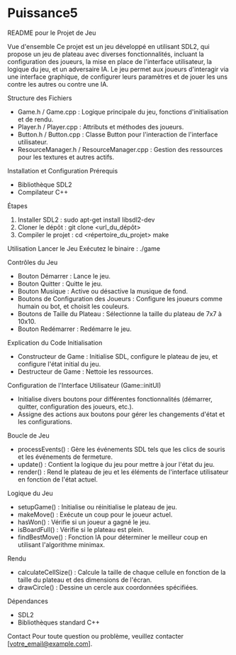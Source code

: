 # Puissance5

README pour le Projet de Jeu

Vue d'ensemble
Ce projet est un jeu développé en utilisant SDL2, qui propose un jeu de plateau avec diverses fonctionnalités, incluant la configuration des joueurs, la mise en place de l'interface utilisateur, la logique du jeu, et un adversaire IA. Le jeu permet aux joueurs d'interagir via une interface graphique, de configurer leurs paramètres et de jouer les uns contre les autres ou contre une IA.

Structure des Fichiers
- Game.h / Game.cpp : Logique principale du jeu, fonctions d'initialisation et de rendu.
- Player.h / Player.cpp : Attributs et méthodes des joueurs.
- Button.h / Button.cpp : Classe Button pour l'interaction de l'interface utilisateur.
- ResourceManager.h / ResourceManager.cpp : Gestion des ressources pour les textures et autres actifs.

Installation et Configuration
Prérequis
- Bibliothèque SDL2
- Compilateur C++

Étapes
1. Installer SDL2 :
   sudo apt-get install libsdl2-dev
2. Cloner le dépôt :
   git clone <url_du_dépôt>
3. Compiler le projet :
   cd <répertoire_du_projet>
   make

Utilisation
Lancer le Jeu
Exécutez le binaire :
./game

Contrôles du Jeu
- Bouton Démarrer : Lance le jeu.
- Bouton Quitter : Quitte le jeu.
- Bouton Musique : Active ou désactive la musique de fond.
- Boutons de Configuration des Joueurs : Configure les joueurs comme humain ou bot, et choisit les couleurs.
- Boutons de Taille du Plateau : Sélectionne la taille du plateau de 7x7 à 10x10.
- Bouton Redémarrer : Redémarre le jeu.

Explication du Code
Initialisation
- Constructeur de Game : Initialise SDL, configure le plateau de jeu, et configure l'état initial du jeu.
- Destructeur de Game : Nettoie les ressources.

Configuration de l'Interface Utilisateur (Game::initUI)
- Initialise divers boutons pour différentes fonctionnalités (démarrer, quitter, configuration des joueurs, etc.).
- Assigne des actions aux boutons pour gérer les changements d'état et les configurations.

Boucle de Jeu
- processEvents() : Gère les événements SDL tels que les clics de souris et les événements de fermeture.
- update() : Contient la logique du jeu pour mettre à jour l'état du jeu.
- render() : Rend le plateau de jeu et les éléments de l'interface utilisateur en fonction de l'état actuel.

Logique du Jeu
- setupGame() : Initialise ou réinitialise le plateau de jeu.
- makeMove() : Exécute un coup pour le joueur actuel.
- hasWon() : Vérifie si un joueur a gagné le jeu.
- isBoardFull() : Vérifie si le plateau est plein.
- findBestMove() : Fonction IA pour déterminer le meilleur coup en utilisant l'algorithme minimax.

Rendu
- calculateCellSize() : Calcule la taille de chaque cellule en fonction de la taille du plateau et des dimensions de l'écran.
- drawCircle() : Dessine un cercle aux coordonnées spécifiées.

Dépendances
- SDL2
- Bibliothèques standard C++

Contact
Pour toute question ou problème, veuillez contacter [votre_email@example.com].
